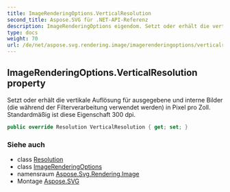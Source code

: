 ```yaml
---
title: ImageRenderingOptions.VerticalResolution
second_title: Aspose.SVG für .NET-API-Referenz
description: ImageRenderingOptions eigendom. Setzt oder erhält die vertikale Auflösung für ausgegebene und interne Bilder die während der Filterverarbeitung verwendet werden in Pixel pro Zoll. Standardmäßig ist diese Eigenschaft 300 dpi.
type: docs
weight: 70
url: /de/net/aspose.svg.rendering.image/imagerenderingoptions/verticalresolution/
---
```

## ImageRenderingOptions.VerticalResolution property

Setzt oder erhält die vertikale Auflösung für ausgegebene und interne Bilder (die während der Filterverarbeitung verwendet werden) in Pixel pro Zoll. Standardmäßig ist diese Eigenschaft 300 dpi.

```csharp
public override Resolution VerticalResolution { get; set; }
```

### Siehe auch

* class [Resolution](../../../aspose.svg.drawing/resolution/)
* class [ImageRenderingOptions](../)
* namensraum [Aspose.Svg.Rendering.Image](../../imagerenderingoptions/)
* Montage [Aspose.SVG](../../../)


